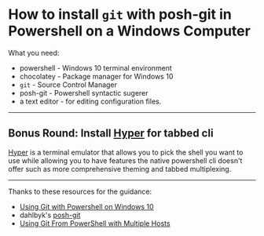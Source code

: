 # How to install `git` with posh-git in Powershell on a Windows Computer

What you need:
* powershell - Windows 10 terminal environment
* chocolatey - Package manager for Windows 10
* `git` - Source Control Manager
* posh-git - Powershell syntactic sugerer
* a text editor - for editing configuration files.

----------
## Bonus Round: Install [Hyper] for tabbed cli

[Hyper] is a terminal emulator that allows you to pick the shell you want to use while allowing you to have features the native powershell cli doesn't offer such as more comprehensive theming and tabbed multiplexing.

----------

Thanks to these resources for the guidance:
* [Using Git with Powershell on Windows 10](https://www.develves.net/blogs/asd/articles/using-git-with-powershell-on-windows-10/)
* dahlbyk's [posh-git](https://github.com/dahlbyk/posh-git)
* [Using Git From PowerShell with Multiple Hosts](https://dontpaniclabs.com/blog/post/2017/08/31/using-git-powershell-multiple-hosts/)


[Hyper]:(https://hyper.is/)